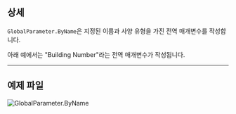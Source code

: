## 상세
`GlobalParameter.ByName`은 지정된 이름과 사양 유형을 가진 전역 매개변수를 작성합니다.

아래 예에서는 "Building Number"라는 전역 매개변수가 작성됩니다.
___
## 예제 파일

![GlobalParameter.ByName](./Revit.Elements.GlobalParameter.ByName_img.jpg)
